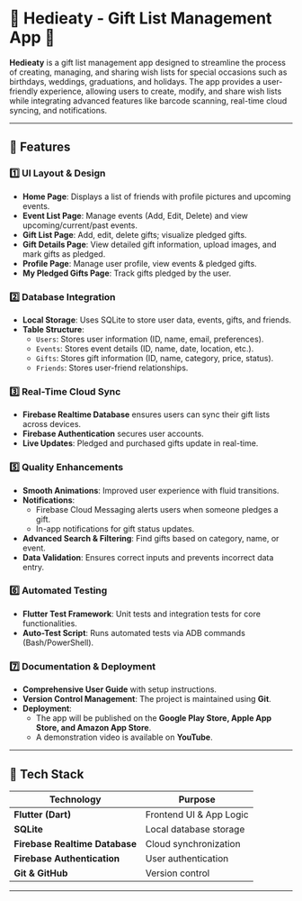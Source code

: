 # 🎁 Hedieaty - Gift List Management App 🎁

**Hedieaty** is a gift list management app designed to streamline the process of creating, managing, and sharing wish lists for special occasions such as birthdays, weddings, graduations, and holidays. The app provides a user-friendly experience, allowing users to create, modify, and share wish lists while integrating advanced features like barcode scanning, real-time cloud syncing, and notifications.

---

## 📱 Features

### **1️⃣ UI Layout & Design**
- **Home Page**: Displays a list of friends with profile pictures and upcoming events.
- **Event List Page**: Manage events (Add, Edit, Delete) and view upcoming/current/past events.
- **Gift List Page**: Add, edit, delete gifts; visualize pledged gifts.
- **Gift Details Page**: View detailed gift information, upload images, and mark gifts as pledged.
- **Profile Page**: Manage user profile, view events & pledged gifts.
- **My Pledged Gifts Page**: Track gifts pledged by the user.

### **2️⃣ Database Integration**
- **Local Storage**: Uses SQLite to store user data, events, gifts, and friends.
- **Table Structure**:
  - `Users`: Stores user information (ID, name, email, preferences).
  - `Events`: Stores event details (ID, name, date, location, etc.).
  - `Gifts`: Stores gift information (ID, name, category, price, status).
  - `Friends`: Stores user-friend relationships.

### **3️⃣ Real-Time Cloud Sync**
- **Firebase Realtime Database** ensures users can sync their gift lists across devices.
- **Firebase Authentication** secures user accounts.
- **Live Updates**: Pledged and purchased gifts update in real-time.

### **5️⃣ Quality Enhancements**
- **Smooth Animations**: Improved user experience with fluid transitions.
- **Notifications**:
  - Firebase Cloud Messaging alerts users when someone pledges a gift.
  - In-app notifications for gift status updates.
- **Advanced Search & Filtering**: Find gifts based on category, name, or event.
- **Data Validation**: Ensures correct inputs and prevents incorrect data entry.

### **6️⃣ Automated Testing**
- **Flutter Test Framework**: Unit tests and integration tests for core functionalities.
- **Auto-Test Script**: Runs automated tests via ADB commands (Bash/PowerShell).

### **7️⃣ Documentation & Deployment**
- **Comprehensive User Guide** with setup instructions.
- **Version Control Management**: The project is maintained using **Git**.
- **Deployment**:
  - The app will be published on the **Google Play Store, Apple App Store, and Amazon App Store**.
  - A demonstration video is available on **YouTube**.

---

## 🚀 Tech Stack
| Technology  | Purpose |
|-------------|---------|
| **Flutter (Dart)** | Frontend UI & App Logic |
| **SQLite** | Local database storage |
| **Firebase Realtime Database** | Cloud synchronization |
| **Firebase Authentication** | User authentication |
| **Git & GitHub** | Version control |

---

